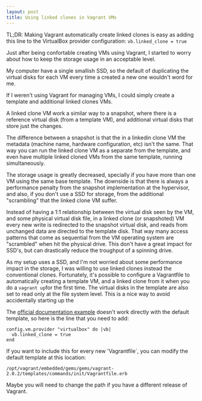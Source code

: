 ```yaml
---
layout: post
title: Using linked clones in Vagrant VMs 
---
```

TL;DR: Making Vagrant automatically create linked clones is easy as adding this line to the VirtualBox provider configuration: `vb.linked_clone = true`

Just after being confortable creating VMs using Vagrant, I started to worry about how to keep the storage usage in an acceptable level.

My computer have a single smallish SSD, so the default of duplicating the virtual disks for each VM every time a created a new one wouldn't word for me.

If I weren't using Vagrant for managing VMs, I could simply create a template and additional linked clones VMs.

A linked clone VM work a similar way to a snapshot, where there is a reference virtual disk (from a template VM), and additional virtual disks that store just the changes.

The difference between a snapshot is that the in a linkedin clone VM the metadata (machine name, hardware configuration, etc) isn't the same. That way you can run the linked clone VM as a separate from the template, and even have multiple linked cloned VMs from the same template, running simultaneously.

The storage usage is greatly decreased, specially if you have more than one VM using the same base template. The downside is that there is always a performance penalty from the snapshot implementation at the hypervisor, and also, if you don't use a SSD for storage, from the additional "scrambling" that the linked clone VM suffer.

Instead of having a 1:1 relationship between the virtual disk seen by the VM, and some physical virtual disk file, in a linked clone (or snapshoted) VM every new write is redirected to the snapshot virtual disk, and reads from unchanged data are directed to the template disk.
That way many access patterns that come as sequential from the VM operating system are "scrambled" when hit the physical drive. This don't have a great impact for SSD's, but can drastically reduce the troughput of a spinning drive.


As my setup uses a SSD, and I'm not worried about some performance impact in the storage, I was willing to use linked clones instead the conventional clones.
Fortunately, it's possible to configure a Vagrantfile to automatically creating a template VM, and a linked clone from it when you do a `vagrant up`for the first time.
The virtual disks in the template are also set to read only at the file system level. This is a nice way to avoid accidentally starting up the 

The [official documentation example](https://www.vagrantup.com/docs/virtualbox/configuration.html#linked-clones) doesn't work directly with the default template, so here is the line that you need to add:
```
config.vm.provider "virtualbox" do |vb|
  vb.linked_clone = true
end
```
If you want to include this for every new 'Vagrantfile`, you can modify the default template at this location:

`/opt/vagrant/embedded/gems/gems/vagrant-2.0.2/templates/commands/init/Vagrantfile.erb`

Maybe you will need to change the path if you have a different release of Vagrant.
